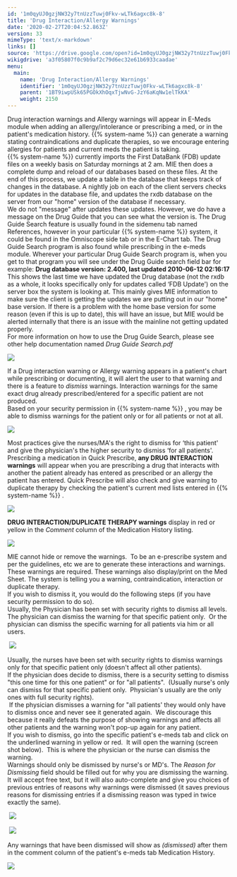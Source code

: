 ```yaml
---
id: '1m0qyUJ0gzjNW32y7tnUzzTuwj0Fkv-wLTk6agxc8k-8'
title: 'Drug Interaction/Allergy Warnings'
date: '2020-02-27T20:04:52.863Z'
version: 33
mimeType: 'text/x-markdown'
links: []
source: 'https://drive.google.com/open?id=1m0qyUJ0gzjNW32y7tnUzzTuwj0Fkv-wLTk6agxc8k-8'
wikigdrive: 'a3f05807f0c9b9af2c79d6ec32e61b6933caadae'
menu:
  main:
    name: 'Drug Interaction/Allergy Warnings'
    identifier: '1m0qyUJ0gzjNW32y7tnUzzTuwj0Fkv-wLTk6agxc8k-8'
    parent: '1BT9iwpUSk65PGOkXhOqxTjwNvG-JzY6aKqNw1elTkKA'
    weight: 2150
---
```

Drug interaction warnings and Allergy warnings will appear in E-Meds module when adding an allergy/intolerance or prescribing a med, or in the patient's medication history. {{% system-name %}} can generate a warning stating contraindications and duplicate therapies, so we encourage entering allergies for patients and current meds the patient is taking.  
{{% system-name %}} currently imports the First DataBank (FDB) update files on a weekly basis on Saturday mornings at 2 am. MIE then does a complete dump and reload of our databases based on these files. At the end of this process, we update a table in the database that keeps track of changes in the database. A nightly job on each of the client servers checks for updates in the database file, and updates the rxdb database on the server from our "home" version of the database if necessary.  
We do not "message" after updates these updates. However, we do have a message on the Drug Guide that you can see what the version is. The Drug Guide Search feature is usually found in the sidemenu tab named References, however in your particular {{% system-name %}} system, it could be found in the Omniscope side tab or in the E-Chart tab. The Drug Guide Search program is also found while prescribing in the e-meds module. Wherever your particular Drug Guide Search program is, when you get to that program you will see under the Drug Guide search field bar for example: **Drug database version: 2.400, last updated 2010-06-12 02:16:17**  
This shows the last time we have updated the Drug database (not the rxdb as a whole, it looks specifically only for updates called ‘FDB Update') on the server box the system is looking at. This mainly gives MIE information to make sure the client is getting the updates we are putting out in our "home" base version. If there is a problem with the home base version for some reason (even if this is up to date), this will have an issue, but MIE would be alerted internally that there is an issue with the mainline not getting updated properly.  
For more information on how to use the Drug Guide Search, please see other help documentation named *Drug Guide Search.pdf*
  
![](../drug-interaction-allergy-warnings.assets/100000000000034600000194CA745C51393E155E.png)  

If a Drug interaction warning or Allergy warning appears in a patient's chart while prescribing or documenting, it will alert the user to that warning and there is a feature to *dismiss* warnings. Interaction warnings for the same exact drug already prescribed/entered for a specific patient are not produced.  
Based on your security permission in {{% system-name %}} , you may be able to dismiss warnings for the patient only or for all patients or not at all.
  
![](../drug-interaction-allergy-warnings.assets/100000000000010200000060C45D9D5AF95850EC.png)  

Most practices give the nurses/MA's the right to dismiss for ‘this patient' and give the physician's the higher security to dismiss ‘for all patients'.  
Prescribing a medication in Quick Prescribe, **any DRUG INTERACTION warnings** will appear when you are prescribing a drug that interacts with another the patient already has entered as prescribed or an allergy the patient has entered. Quick Prescribe will also check and give warning to duplicate therapy by checking the patient's current med lists entered in {{% system-name %}} .
  
![](../drug-interaction-allergy-warnings.assets/100000000000022800000117AC6D8CD87A26C687.png)  

**DRUG INTERACTION/DUPLICATE THERAPY warnings** display in red or yellow in the *Comment* column of the Medication History listing.
  
![](../drug-interaction-allergy-warnings.assets/10000000000003AD000000F0A5E60D342F153FB6.png)  

MIE cannot hide or remove the warnings.  To be an e-prescribe system and per the guidelines, etc we are to generate these interactions and warnings.  These warnings are required. These warnings also display/print on the Med Sheet. The system is telling you a warning, contraindication, interaction or duplicate therapy.  
If you wish to dismiss it, you would do the following steps (if you have security permission to do so).  
Usually, the Physician has been set with security rights to dismiss all levels.  The physician can dismiss the warning for that specific patient only.  Or the physician can dismiss the specific warning for all patients via him or all users.  
  
 ![](../drug-interaction-allergy-warnings.assets/10000000000002CA000001481DDFC7046AE4EC06.jpg)  
  
Usually, the nurses have been set with security rights to dismiss warnings only for that specific patient only (doesn't affect all other patients).  
If the physician does decide to dismiss, there is a security setting to dismiss "this one time for this one patient" or for "all patients".  (Usually nurse's only can dismiss for that specific patient only.  Physician's usually are the only ones with full security rights).  
 If the physician dismisses a warning for "all patients' they would only have to dismiss once and never see it generated again.  We discourage this because it really defeats the purpose of showing warnings and affects all other patients and the warning won't pop-up again for any patient.  
If you wish to dismiss, go into the specific patient's e-meds tab and click on the underlined warning in yellow or red.  It will open the warning (screen shot below).  This is where the physician or the nurse can dismiss the warning.  
Warnings should only be dismissed by nurse's or MD's. The *Reason for Dismissing* field should be filled out for why you are dismissing the warning. It will accept free text, but it will also auto-complete and give you choices of previous entries of reasons why warnings were dismissed (it saves previous reasons for dismissing entries if a dismissing reason was typed in twice exactly the same).  
  
 ![](../drug-interaction-allergy-warnings.assets/100000000000021D0000001ED634BEC39E1681D7.png)  
  
  
 ![](../drug-interaction-allergy-warnings.assets/10000000000003590000011CC3F8FC7FD761302E.png)  
  
Any warnings that have been dismissed will show as *(dismissed)* after them in the comment column of the patient's e-meds tab Medication History.
  
![](../drug-interaction-allergy-warnings.assets/1000000000000372000000C7FC3ABECE5602A2F6.png)  

